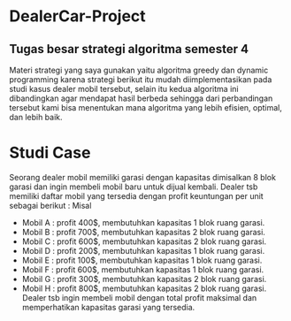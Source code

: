 # DealerCar-Project
## Tugas besar strategi algoritma semester 4
Materi strategi yang saya gunakan yaitu algoritma greedy dan dynamic programming
karena strategi berikut itu mudah diimplementasikan pada studi kasus dealer mobil tersebut, selain itu kedua algoritma ini dibandingkan
agar mendapat hasil berbeda sehingga dari perbandingan tersebut kami bisa menentukan mana algoritma yang lebih efisien, optimal, dan lebih baik.
# Studi Case
Seorang dealer mobil memiliki garasi dengan kapasitas dimisalkan
8 blok garasi dan ingin membeli mobil baru untuk dijual kembali. Dealer tsb
memiliki daftar mobil yang tersedia dengan profit keuntungan per unit sebagai
berikut :
Misal
- Mobil A : profit 400$, membutuhkan kapasitas 1 blok ruang garasi.
- Mobil B : profit 700$, membutuhkan kapasitas 2 blok ruang garasi.
- Mobil C : profit 600$, membutuhkan kapasitas 2 blok ruang garasi.
- Mobil D : profit 200$, membutuhkan kapasitas 1 blok ruang garasi.
- Mobil E : profit 100$, membutuhkan kapasitas 1 blok ruang garasi.
- Mobil F : profit 600$, membutuhkan kapasitas 1 blok ruang garasi.
- Mobil G : profit 300$, membutuhkan kapasitas 2 blok ruang garasi.
- Mobil H : profit 800$, membutuhkan kapasitas 2 blok ruang garasi.
Dealer tsb ingin membeli mobil dengan total profit maksimal dan memperhatikan
kapasitas garasi yang tersedia.
